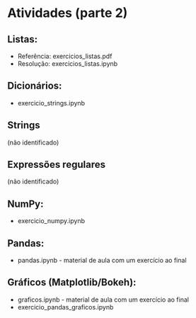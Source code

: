# Atividades (parte 2)

## Listas:
- Referência: exercicios_listas.pdf
- Resolução: exercicios_listas.ipynb

## Dicionários:
- exercicio_strings.ipynb

## Strings
 (não identificado)
 
## Expressões regulares
 (não identificado)
 
## NumPy:
- exercicio_numpy.ipynb
 
## Pandas:
- pandas.ipynb - material de aula com um exercício ao final

## Gráficos (Matplotlib/Bokeh):
- graficos.ipynb  - material de aula com um exercício ao final
- exercicio_pandas_graficos.ipynb
